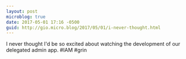 ```yaml
---
layout: post
microblog: true
date: 2017-05-01 17:16 -0500
guid: http://gio.micro.blog/2017/05/01/i-never-thought.html
---
```

I never thought I'd be so excited about watching the development of our delegated admin app. #IAM #grin
